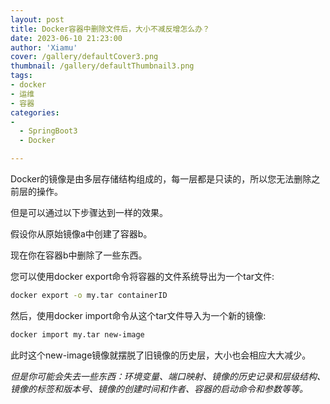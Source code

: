 ```yaml
---
layout: post
title: Docker容器中删除文件后，大小不减反增怎么办？
date: 2023-06-10 21:23:00
author: 'Xiamu'
cover: /gallery/defaultCover3.png
thumbnail: /gallery/defaultThumbnail3.png
tags:
- docker
- 运维
- 容器
categories:
-
  - SpringBoot3
  - Docker

---
```

Docker的镜像是由多层存储结构组成的，每一层都是只读的，所以您无法删除之前层的操作。

但是可以通过以下步骤达到一样的效果。

假设你从原始镜像a中创建了容器b。

现在你在容器b中删除了一些东西。

您可以使用docker export命令将容器的文件系统导出为一个tar文件:

```bash
docker export -o my.tar containerID
```

然后，使用docker import命令从这个tar文件导入为一个新的镜像:

```bash
docker import my.tar new-image
```

此时这个new-image镜像就摆脱了旧镜像的历史层，大小也会相应大大减少。

*但是你可能会失去一些东西：环境变量、端口映射、镜像的历史记录和层级结构、镜像的标签和版本号、镜像的创建时间和作者、容器的启动命令和参数等等。*
